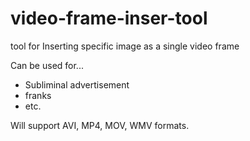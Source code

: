 # video-frame-inser-tool
tool for Inserting specific image as a single video frame

Can be used for...
- Subliminal advertisement
- franks 
- etc.

Will support AVI, MP4, MOV, WMV formats.
